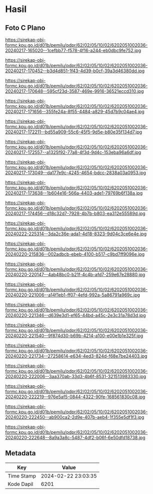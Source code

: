# Hasil

## Foto C Plano

https://sirekap-obj-formc.kpu.go.id/d01b/pemilu/pdpr/62/02/05/10/02/6202051002036-20240217-165020--1cefbb77-f578-4f16-a244-eb0dbc9fe752.jpg

https://sirekap-obj-formc.kpu.go.id/d01b/pemilu/pdpr/62/02/05/10/02/6202051002036-20240217-170452--b3d4d851-1f43-4d39-b0cf-39a3d46380dd.jpg

https://sirekap-obj-formc.kpu.go.id/d01b/pemilu/pdpr/62/02/05/10/02/6202051002036-20240217-170648--595cf23d-3587-469e-9916-36521eccd310.jpg

https://sirekap-obj-formc.kpu.go.id/d01b/pemilu/pdpr/62/02/05/10/02/6202051002036-20240217-171656--355fe24a-8f55-4484-a829-45d7b9c04ae4.jpg

https://sirekap-obj-formc.kpu.go.id/d01b/pemilu/pdpr/62/02/05/10/02/6202051002036-20240217-172211--bd55a909-55c6-45f5-9d5e-b80e35f134d7.jpg

https://sirekap-obj-formc.kpu.go.id/d01b/pemilu/pdpr/62/02/05/10/02/6202051002036-20240217-172557--a1325f92-77a8-4f3d-9d4c-153eba96a6df.jpg

https://sirekap-obj-formc.kpu.go.id/d01b/pemilu/pdpr/62/02/05/10/02/6202051002036-20240217-173049--da177e9c-4245-4654-bdcc-2838a03a0953.jpg

https://sirekap-obj-formc.kpu.go.id/d01b/pemilu/pdpr/62/02/05/10/02/6202051002036-20240217-173638--1b604e16-566a-4403-ade1-79769b6f138a.jpg

https://sirekap-obj-formc.kpu.go.id/d01b/pemilu/pdpr/62/02/05/10/02/6202051002036-20240217-174456--d18c32d7-7928-4b7b-b803-ea312e55589d.jpg

https://sirekap-obj-formc.kpu.go.id/d01b/pemilu/pdpr/62/02/05/10/02/6202051002036-20240222-225314--3da2c36e-ada1-4d18-8323-9d04c3ce6e4e.jpg

https://sirekap-obj-formc.kpu.go.id/d01b/pemilu/pdpr/62/02/05/10/02/6202051002036-20240220-215836--002adbcb-ebeb-4100-b517-c9bd7ff9096e.jpg

https://sirekap-obj-formc.kpu.go.id/d01b/pemilu/pdpr/62/02/05/10/02/6202051002036-20240220-220147--4ab48bc0-b21f-4c4b-afd7-259e67e28880.jpg

https://sirekap-obj-formc.kpu.go.id/d01b/pemilu/pdpr/62/02/05/10/02/6202051002036-20240220-221006--a14f1eb1-ff07-4efd-992a-5a86791a969c.jpg

https://sirekap-obj-formc.kpu.go.id/d01b/pemilu/pdpr/62/02/05/10/02/6202051002036-20240220-221346--d639e3d1-ef65-44bd-a45c-2e3c31a78d3d.jpg

https://sirekap-obj-formc.kpu.go.id/d01b/pemilu/pdpr/62/02/05/10/02/6202051002036-20240220-221540--9f874d30-b69b-4214-a100-e00e1b1e325f.jpg

https://sirekap-obj-formc.kpu.go.id/d01b/pemilu/pdpr/62/02/05/10/02/6202051002036-20240220-221734--27258614-e634-4ed3-824d-f68e7be24403.jpg

https://sirekap-obj-formc.kpu.go.id/d01b/pemilu/pdpr/62/02/05/10/02/6202051002036-20240220-222006--3aa370ab-33d3-4b6f-8531-321513983330.jpg

https://sirekap-obj-formc.kpu.go.id/d01b/pemilu/pdpr/62/02/05/10/02/6202051002036-20240220-222219--976e5af5-0844-4322-90fe-168561830c08.jpg

https://sirekap-obj-formc.kpu.go.id/d01b/pemilu/pdpr/62/02/05/10/02/6202051002036-20240220-222450--ab900ca2-2d9e-407b-aeb4-1f355e5df1f3.jpg

https://sirekap-obj-formc.kpu.go.id/d01b/pemilu/pdpr/62/02/05/10/02/6202051002036-20240220-222648--8a9a3a8c-5487-4df2-b06f-6e50dfd18738.jpg


## Metadata

| Key        | Value               |
| ---------- | ------------------- |
| Time Stamp | 2024-02-22 23:03:35 |
| Kode Dapil | 6201                |



